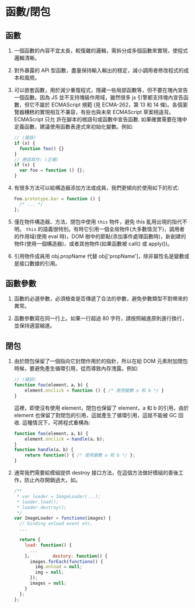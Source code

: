 # 函數/閉包

## 函數

1. 一個函數的內容不宜太長，較復雜的邏輯，需拆分成多個函數來實現，使程式邏輯清晰。

2. 對外暴露的 API 型函數，盡量保持輸入輸出的穩定，減小調用者修改程式的成本和風險。

3. 可以嵌套函數，用於減少重復程式，隱藏一些局部函數等，但不要在塊內宣告一個函數。因為 JS
   並不支持塊級作用域，雖然很多 js 引擎都支持塊內宣告函數，但它不屬於 ECMAScript 規範 (見 ECMA-262，第
   13 和 14 條)。各個瀏覽器糟糕的實現相互不兼容，有些也與未來 ECMAScript 草案相違背。ECMAScript 只允
   許在腳本的根語句或函數中宣告函數. 如果確實需要在塊中定義函數，建議使用函數表達式來初始化變數。例如:

   ```javascript
   // (錯誤)
   if (x) {
     function foo() {}
   }
   // 應該寫作: (正確)
   if (x) {
     var foo = function () {};
   }
   ```

4. 有很多方法可以給構造器添加方法或成員，我們更傾向於使用如下的形式:

   ```javascript
   Foo.prototype.bar = function () {
     /* ... */
   };
   ```

5. 僅在物件構造器、方法、閉包中使用 `this` 物件，避免 this 亂用出現的指代不明。 `this`
   的語義很特別。有時它引用一個全局物件(大多數情況下)，調用者的作用域(使用 eval 時)，DOM
   樹中的節點(添加事件處理函數時)，新創建的物件(使用一個構造器)，或者其他物件(如果函數被 call() 或
   apply())。

6. 引用物件成員用 obj.propName 代替 obj['propName']，除非屬性名是變數或是接口數據的引用。

## 函數參數

1. 函數的必選參數，必須檢查是否傳遞了合法的參數，避免參數類型不對帶來的異常。

2. 函數參數寫在同一行上。如果一行超過 80 字符，請按照縮進原則進行換行，並保持適當縮進。

## 閉包

1. 由於閉包保留了一個指向它封閉作用於的指針，所以在給 DOM 元素附加閉包時候，要避免產生循環引用，從而導致內存洩露。例如:

   ```javascript
   // (錯誤)
   function foo(element，a，b) {
       element.onclick = function () { /* 使用變數 a 和 b */ }
   }
   ```

   這裡，即使沒有使用 element，閉包也保留了 element，a 和 b 的引用，由於 element
   也保留了對閉包的引用，這就產生了循環引用，這就不能被 GC 回收. 這種情況下，可將程式重構為:

   ```javascript
   function foo(element，a，b) {
       element.onclick = handle(a，b);
   }
   function handle(a，b) {
       return function() { /* 使用變數 a 和 b */ };
   }
   ```

2. 通常我們需要給模組提供 destroy 接口方法，在這個方法做好模組的善後工作，防止內存開銷過大，如。

   ```javascript
   /**
    * var loader = ImageLoader(...);
    * loader.load();
    * loader.destroy();
    */
   var ImageLoader = functiono(images) {
     // binding onload event etc，
     ...

     return {
       load: function() {
         ...
       }，        destory: function() {
         images.forEach(functiono() {
           img.onload = null;
           img = null;
         });
         images = null;
       }
     };
   };
   ```
